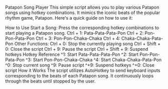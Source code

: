 Patapon Song Player
This simple script allows you to play various Patapon songs using hotkey combinations. It mimics the iconic beats of the popular rhythm game, Patapon. Here's a quick guide on how to use it:

How to Use
Start a Song: Press the corresponding hotkey combinations to start playing a Patapon song.
Ctrl + 1: Pata-Pata-Pata-Pon
Ctrl + 2: Pon-Pon-Pata-Pon
Ctrl + 3: Pon-Pon-Chaka-Chaka
Ctrl + 4: Chaka-Chaka-Pata-Pon
Other Functions:
Ctrl + 0: Stop the currently playing song
Ctrl + Shift + 0: Close the script
Ctrl + 9: Pause the script
Ctrl + Shift + 9: Suspend hotkeys
Hotkey Reference
^1: Start Pata-Pata-Pata-Pon
^2: Start Pon-Pon-Pata-Pon
^3: Start Pon-Pon-Chaka-Chaka
^4: Start Chaka-Chaka-Pata-Pon
^0: Stop current song
^9: Pause script
^+9: Suspend hotkeys
^+0: Close script
How it Works
The script utilizes AutoHotkey to send keyboard inputs corresponding to the beats of each Patapon song. It continuously loops through the beats until stopped by the user.
